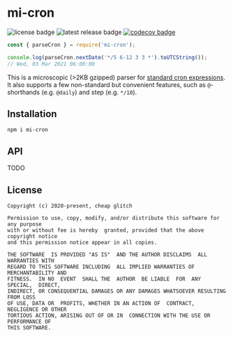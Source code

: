 # mi-cron
![license badge](https://badgen.net/github/license/cheap-glitch/mi-cron?color=green)
![latest release badge](https://badgen.net/github/release/cheap-glitch/mi-cron?color=green)
[![codecov badge](https://codecov.io/gh/cheap-glitch/mi-cron/branch/main/graph/badge.svg)](https://codecov.io/gh/cheap-glitch/mi-cron)

```javascript
const { parseCron } = require('mi-cron');

console.log(parseCron.nextDate('*/5 6-12 3 3 *').toUTCString());
// Wed, 03 Mar 2021 06:00:00
```

This is a microscopic (>2KB gzipped) parser for [standard cron expressions](https://en.wikipedia.org/wiki/Cron#CRON_expression).
It also supports a few non-standard but convenient features, such as `@`-shorthands (e.g. `@daily`) and step (e.g. `*/10`).

## Installation
```shell
npm i mi-cron
```

## API
TODO

## License
```
Copyright (c) 2020-present, cheap glitch

Permission to use, copy, modify, and/or distribute this software for any purpose
with or without fee is hereby  granted, provided that the above copyright notice
and this permission notice appear in all copies.

THE SOFTWARE  IS PROVIDED "AS IS"  AND THE AUTHOR DISCLAIMS  ALL WARRANTIES WITH
REGARD TO THIS SOFTWARE INCLUDING  ALL IMPLIED WARRANTIES OF MERCHANTABILITY AND
FITNESS.  IN NO  EVENT  SHALL THE  AUTHOR  BE LIABLE  FOR  ANY SPECIAL,  DIRECT,
INDIRECT, OR CONSEQUENTIAL DAMAGES OR ANY DAMAGES WHATSOEVER RESULTING FROM LOSS
OF USE, DATA OR  PROFITS, WHETHER IN AN ACTION OF  CONTRACT, NEGLIGENCE OR OTHER
TORTIOUS ACTION, ARISING OUT OF OR IN  CONNECTION WITH THE USE OR PERFORMANCE OF
THIS SOFTWARE.
```
